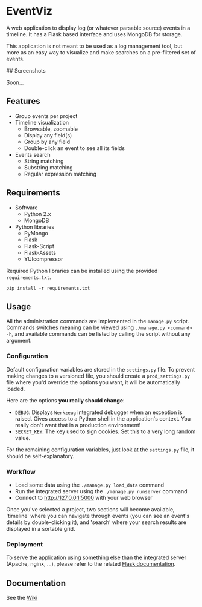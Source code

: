 # EventViz

A web application to display log (or whatever parsable source) events in a timeline. It has a Flask based interface
and uses MongoDB for storage.

This application is not meant to be used as a log management tool, but more as an easy way to visualize and
make searches on a pre-filtered set of events.

## Screenshots

Soon...

## Features

* Group events per project
* Timeline visualization
  * Browsable, zoomable
  * Display any field(s)
  * Group by any field
  * Double-click an event to see all its fields
* Events search
  * String matching
  * Substring matching
  * Regular expression matching

## Requirements

* Software
  * Python 2.x
  * MongoDB
* Python libraries
  * PyMongo
  * Flask
  * Flask-Script
  * Flask-Assets
  * YUIcompressor

Required Python libraries can be installed using the provided `requirements.txt`.

    pip install -r requirements.txt

## Usage

All the administration commands are implemented in the `manage.py` script. Commands switches meaning can
be viewed using `./manage.py <command> -h`, and available commands can be listed by calling the script
without any argument.

### Configuration

Default configuration variables are stored in the `settings.py` file. To prevent making changes to a versioned file,
you should create a `prod_settings.py` file where you'd override the options you want, it will be automatically loaded.

Here are the options **you really should change**:

* `DEBUG`: Displays `Werkzeug` integrated debugger when an exception is raised. Gives access to a Python shell
in the application's context. You really don't want that in a production environment!
* `SECRET_KEY`: The key used to sign cookies. Set this to a very long random value.

For the remaining configuration variables, just look at the `settings.py` file, it should be self-explanatory.

### Workflow

* Load some data using the `./manage.py load_data` command
* Run the integrated server using the `./manage.py runserver` command
* Connect to http://127.0.0.1:5000 with your web browser

Once you've selected a project, two sections will become available, 'timeline' where you can navigate through events (you can
see an event's details by double-clicking it), and 'search' where your search results are displayed in a sortable grid.

### Deployment

To serve the application using something else than the integrated server (Apache, nginx, ...), please refer to
the related [Flask documentation](http://flask.pocoo.org/docs/deploying/).

## Documentation


See the [Wiki](https://github.com/mattoufoutu/EventViz/wiki)
